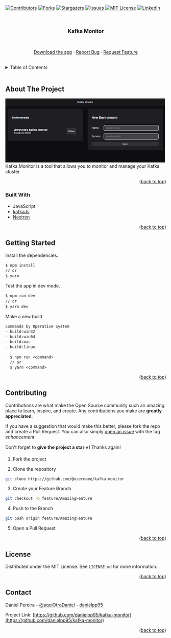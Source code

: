 <div id="top"></div>

[![Contributors][contributors-shield]][contributors-url]
[![Forks][forks-shield]][forks-url]
[![Stargazers][stars-shield]][stars-url]
[![Issues][issues-shield]][issues-url]
[![MIT License][license-shield]][license-url]
[![LinkedIn][linkedin-shield]][linkedin-url]

<!-- PROJECT LOGO -->
<br />

<div align="center">
  <h3 align="center">Kafka Monitor</h3>
  <br />
  <p align="center">
    <a href="https://github.com/danielpp95/kafka-monitor/releases">Download the app</a>
    ·
    <a href="https://github.com/danielpp95/kafka-monitor/issues">Report Bug</a>
    ·
    <a href="https://github.com/danielpp95/kafka-monitor/issues">Request Feature</a>
  </p>
</div>

<!-- TABLE OF CONTENTS -->
<br/>

<details>
  <summary>Table of Contents</summary>
  <ol>
    <li>
      <a href="#about-the-project">About The Project</a>
      <ul><li><a href="#built-with">Built With</a></li></ul>
    </li>
    <li><a href="#getting-started">Getting Started</a></li>
    <li><a href="#contributing">Contributing</a></li>
    <li><a href="#license">License</a></li>
    <li><a href="#contact">Contact</a></li>
  </ol>
</details>

<br/>

<!-- ABOUT THE PROJECT -->
## About The Project

<img src="./docs/Screenshot-1.png" alt="Logo" width="500">
Kafka Monitor is a tool that allows you to monitor and manage your Kafka cluster.

<p align="right">(<a href="#top">back to top</a>)</p>



### Built With
- JavaScript
- [kafkaJs](https://kafka.js.org/)
- [Nextron](https://github.com/saltyshiomix/nextron)

<p align="right">(<a href="#top">back to top</a>)</p>



<!-- GETTING STARTED -->
## Getting Started

Install the dependencies.
  ```sh
  $ npm install
  // or
  $ yarn
  ```

Test the app in dev mode.
  ```sh
  $ npm run dev
  // or
  $ yarn dev
  ```

Make a new build
```ssh
Commands by Operative System
- build:win32
- build:win64
- build:mac
- build:linux

  $ npm run <command>
  // or
  $ yarn <command>
```
<p align="right">(<a href="#top">back to top</a>)</p>


<!-- CONTRIBUTING -->
## Contributing

Contributions are what make the Open Source community such an amazing place to learn, inspire, and create. Any contributions you make are **greatly appreciated**.

If you have a suggestion that would make this better, please fork the repo and create a Pull Request. You can also simply [open an issue][issues-url] with the tag *enhancement*.

Don't forget to **give the project a star ⭐!** Thanks again!

1. Fork the project

2. Clone the repository

```bash
git clone https://github.com/@username/kafka-monitor
```

3. Create your Feature Branch

```bash
git checkout -b feature/AmazingFeature
```

4. Push to the Branch

```bash
git push origin feature/AmazingFeature
```

5. Open a Pull Request

<p align="right">(<a href="#top">back to top</a>)</p>



<!-- LICENSE -->
## License

Distributed under the MIT License. See `LICENSE.md` for more information.

<p align="right">(<a href="#top">back to top</a>)</p>



<!-- CONTACT -->
## Contact

Daniel Pereira - [@aquiOtroDaniel](https://twitter.com/aquiOtroDaniel) - [danielpp95](https://github.com/danielpp95)

Project Link: [https://github.com/danielpp95/kafka-monitor](https://github.com/danielpp95/kafka-monitor)

<p align="right">(<a href="#top">back to top</a>)</p>


<!-- MARKDOWN LINKS & IMAGES -->
<!-- https://www.markdownguide.org/basic-syntax/#reference-style-links -->
[contributors-shield]: https://img.shields.io/github/contributors/danielpp95/kafka-monitor.svg?style=for-the-badge
[contributors-url]: https://github.com/danielpp95/kafka-monitor/graphs/contributors
[forks-shield]: https://img.shields.io/github/forks/danielpp95/kafka-monitor.svg?style=for-the-badge
[forks-url]: https://github.com/danielpp95/kafka-monitor/network/members
[stars-shield]: https://img.shields.io/github/stars/danielpp95/kafka-monitor.svg?style=for-the-badge
[stars-url]: https://github.com/danielpp95/kafka-monitor/stargazers
[issues-shield]: https://img.shields.io/github/issues/danielpp95/kafka-monitor.svg?style=for-the-badge
[issues-url]: https://github.com/danielpp95/kafka-monitor/issues
[license-shield]: https://img.shields.io/github/license/danielpp95/kafka-monitor.svg?style=for-the-badge
[license-url]: https://github.com/danielpp95/kafka-monitor/blob/master/LICENSE.md
[linkedin-shield]: https://img.shields.io/badge/-LinkedIn-black.svg?style=for-the-badge&logo=linkedin&colorB=555
[linkedin-url]: https://linkedin.com/in/danielpp95
[product-screenshot]: https://firebasestorage.googleapis.com/v0/b/kafka-monitor-a2d13.appspot.com/o/prototype.png?alt=media